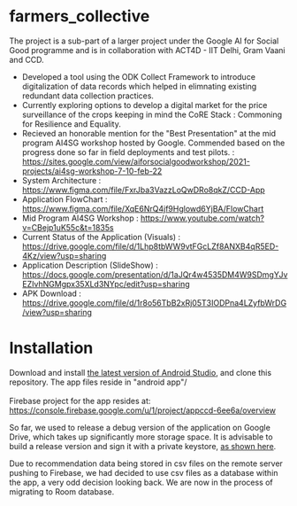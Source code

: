 # farmers_collective
The project is a sub-part of a larger project under the Google AI for Social Good programme and is in
collaboration with ACT4D - IIT Delhi, Gram Vaani and CCD. 
</br>
- Developed a tool using the ODK Collect Framework to introduce digitalization of data records which helped in elimnating existing redundant data collection practices. <br>
- Currently exploring options to develop a digital market for the price surveillance of the crops keeping in mind the CoRE Stack : Commoning for Resilience and Equality.
- Recieved an honorable mention for the "Best Presentation" at the mid program AI4SG workshop hosted by Google. Commended based on the progress done so far in field deployments and test pilots. : https://sites.google.com/view/aiforsocialgoodworkshop/2021-projects/ai4sg-workshop-7-10-feb-22
- System Architecture : https://www.figma.com/file/FxrJba3VazzLoQwDRo8qkZ/CCD-App
- Application FlowChart : https://www.figma.com/file/XqE6NrQ4jf9Hglowd6YjBA/FlowChart
- Mid Program AI4SG Workshop : https://www.youtube.com/watch?v=CBejp1uK55c&t=1835s
- Current Status of the Application (Visuals) :  https://drive.google.com/file/d/1Lhp8tbWW9vtFGcLZf8ANXB4qR5ED-4Kz/view?usp=sharing
- Application Description (SlideShow) : https://docs.google.com/presentation/d/1aJQr4w4535DM4W9SDmgYJvEZIvhNGMgpx35XLd3NYpc/edit?usp=sharing
- APK Download : https://drive.google.com/file/d/1r8o56TbB2xRj05T3IODPna4LZyfbWrDG/view?usp=sharing

# Installation

Download and install [the latest version of Android Studio](https://developer.android.com/studio), and clone this repository. The app files reside in "android app"/ <br> <br>
Firebase project for the app resides at: https://console.firebase.google.com/u/1/project/appccd-6ee6a/overview

So far, we used to release a debug version of the application on Google Drive, which takes up significantly more storage space. It is advisable to build a release version and sign it with a private keystore, [as shown here](https://developer.android.com/studio/publish/app-signing).

Due to recommendation data being stored in csv files on the remote server pushing to Firebase, we had decided to use csv files as a database within the app, a very odd decision looking back. We are now in the process of migrating to Room database.
